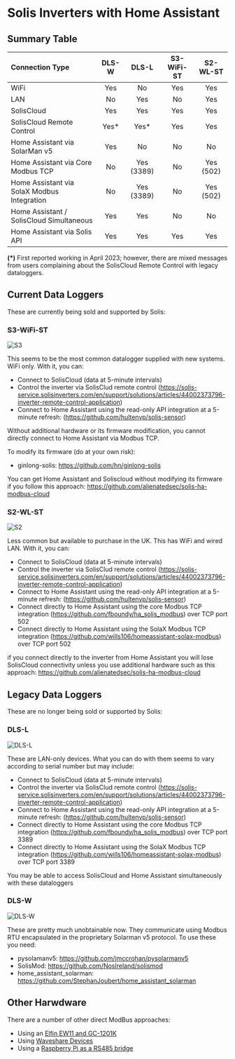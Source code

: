 <h1>Solis Inverters with Home Assistant</h1>

<h2>Summary Table</h2>

| Connection Type | DLS-W| DLS-L| S3-WiFi-ST| S2-WL-ST|
|:--|:--: |:--:|:--:|:--:|
|WiFi| Yes | No | Yes | Yes |
|LAN | No | Yes | No | Yes |
|SolisCloud| Yes | Yes | Yes | Yes |
| SolisCloud Remote Control | Yes*| Yes* | Yes |Yes |
| Home Assistant via SolarMan v5 | Yes | No | No | No |
| Home Assistant via Core Modbus TCP | No | Yes (3389) | No | Yes (502) |
| Home Assistant via SolaX Modbus Integration | No | Yes (3389) | No | Yes (502) |
| Home Assistant / SolisCloud Simultaneous | Yes | Yes | No | No |
| Home Assistant via Solis API | Yes | Yes | Yes | Yes |

**(*)** First reported working in April 2023; however, there are mixed messages from users complaining about the SolisCloud Remote Control with legacy dataloggers.

<h2>Current Data Loggers</h3>
These are currently being sold and supported by Solis:
<h3>S3-WiFi-ST</h3>

![S3](https://www.bimblesolar.com/image/cache/data/extra/xSolisW3-228x228.png.pagespeed.ic.hXxY06srvj.png)

This seems to be the most common datalogger supplied with new systems. WiFi only. With it, you can:

- Connect to SolisCloud (data at 5-minute intervals)
- Control the inverter via SolisClud remote control (https://solis-service.solisinverters.com/en/support/solutions/articles/44002373796-inverter-remote-control-application)
- Connect to Home Assistant using the read-only API integration at a 5-minute refresh: (https://github.com/hultenvp/solis-sensor)

Without additional hardware or its firmware modification, you cannot directly connect to Home Assistant via Modbus TCP.

To modify its firmware (do at your own risk):
- ginlong-solis: https://github.com/hn/ginlong-solis

You can get Home Assistant and Soliscloud without modifying its firmware if you follow this approach: https://github.com/alienatedsec/solis-ha-modbus-cloud

<h3>S2-WL-ST</h3>

![S2](https://www.solartradesales.co.uk/Cache/Images/Solis-Data-Logging-Stick-WL-4-Pin-03-500x500.jpg)

Less common but available to purchase in the UK. This has WiFi and wired LAN. With it, you can:

- Connect to SolisCloud (data at 5-minute intervals)
- Control the inverter via SolisClud remote control (https://solis-service.solisinverters.com/en/support/solutions/articles/44002373796-inverter-remote-control-application)
- Connect to Home Assistant using the read-only API integration at a 5-minute refresh: (https://github.com/hultenvp/solis-sensor)
- Connect directly to Home Assistant using the core Modbus TCP integration (https://github.com/fboundy/ha_solis_modbus) over TCP port 502
- Connect directly to Home Assistant using the SolaX Modbus TCP integration (https://github.com/wills106/homeassistant-solax-modbus) over TCP port 502

if you connect directly to the inverter from Home Assistant you will lose SolisCloud connectivity unless you use additional hardware such as this approach: https://github.com/alienatedsec/solis-ha-modbus-cloud

<h2>Legacy Data Loggers</h3>
These are no longer being sold or supported by Solis:
<h3>DLS-L</h3>

![DLS-L](https://statics3.solisinverters.com/uploads/image/5bdbe1df35b21.png)

These are LAN-only devices. What you can do with them seems to vary according to serial number but may include:
- Connect to SolisCloud (data at 5-minute intervals)
- Control the inverter via SolisClud remote control (https://solis-service.solisinverters.com/en/support/solutions/articles/44002373796-inverter-remote-control-application)
- Connect to Home Assistant using the read-only API integration at a 5-minute refresh: (https://github.com/hultenvp/solis-sensor)
- Connect directly to Home Assistant using the core Modbus TCP integration (https://github.com/fboundy/ha_solis_modbus) over TCP port 3389
- Connect directly to Home Assistant using the SolaX Modbus TCP integration (https://github.com/wills106/homeassistant-solax-modbus) over TCP port 3389

You may be able to access SolisCloud and Home Assistant simultaneously with these dataloggers


<h3>DLS-W</h3>

![DLS-W](https://s3.amazonaws.com/cdn.freshdesk.com/data/helpdesk/attachments/production/2043331447819/original/2Am8zHDI3Y6yjKemBgX7MRaVooxyUf3hZA.png?1650705272)

These are pretty much unobtainable now. They communicate using Modbus RTU encapsulated in the proprietary Solarman v5 protocol. To use these you need:

- pysolamanv5: https://github.com/jmccrohan/pysolarmanv5
- SolisMod: https://github.com/NosIreland/solismod
- home_assistant_solarman: https://github.com/StephanJoubert/home_assistant_solarman

<h2>Other Harwdware</h2>

There are a number of other direct ModBus approaches:

- Using an [Elfin EW11 and GC-1201K](https://github.com/Jumpy07/Solis---SolisCloud-and-Home-Assistant)
- Using [Waveshare Devices](https://github.com/alienatedsec/solis-ha-modbus-cloud)
- Using a [Raspberry Pi as a RS485 bridge](https://github.com/mjh-homeassistant/solis-multiplexer) 
